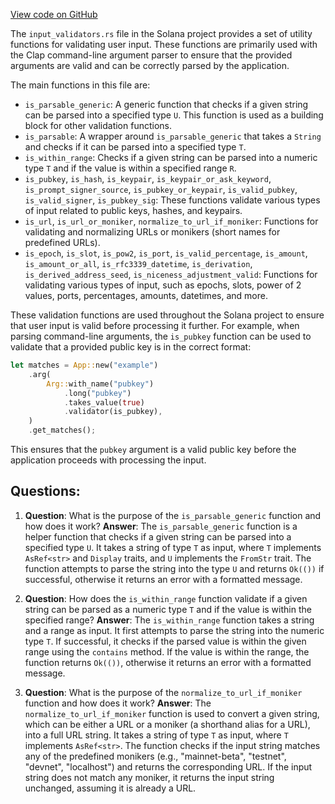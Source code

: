 [View code on GitHub](https://github.com/solana-labs/solana/blob/master/clap-utils/src/input_validators.rs)

The `input_validators.rs` file in the Solana project provides a set of utility functions for validating user input. These functions are primarily used with the Clap command-line argument parser to ensure that the provided arguments are valid and can be correctly parsed by the application.

The main functions in this file are:

- `is_parsable_generic`: A generic function that checks if a given string can be parsed into a specified type `U`. This function is used as a building block for other validation functions.
- `is_parsable`: A wrapper around `is_parsable_generic` that takes a `String` and checks if it can be parsed into a specified type `T`.
- `is_within_range`: Checks if a given string can be parsed into a numeric type `T` and if the value is within a specified range `R`.
- `is_pubkey`, `is_hash`, `is_keypair`, `is_keypair_or_ask_keyword`, `is_prompt_signer_source`, `is_pubkey_or_keypair`, `is_valid_pubkey`, `is_valid_signer`, `is_pubkey_sig`: These functions validate various types of input related to public keys, hashes, and keypairs.
- `is_url`, `is_url_or_moniker`, `normalize_to_url_if_moniker`: Functions for validating and normalizing URLs or monikers (short names for predefined URLs).
- `is_epoch`, `is_slot`, `is_pow2`, `is_port`, `is_valid_percentage`, `is_amount`, `is_amount_or_all`, `is_rfc3339_datetime`, `is_derivation`, `is_derived_address_seed`, `is_niceness_adjustment_valid`: Functions for validating various types of input, such as epochs, slots, power of 2 values, ports, percentages, amounts, datetimes, and more.

These validation functions are used throughout the Solana project to ensure that user input is valid before processing it further. For example, when parsing command-line arguments, the `is_pubkey` function can be used to validate that a provided public key is in the correct format:

```rust
let matches = App::new("example")
    .arg(
        Arg::with_name("pubkey")
            .long("pubkey")
            .takes_value(true)
            .validator(is_pubkey),
    )
    .get_matches();
```

This ensures that the `pubkey` argument is a valid public key before the application proceeds with processing the input.
## Questions: 
 1. **Question**: What is the purpose of the `is_parsable_generic` function and how does it work?
   **Answer**: The `is_parsable_generic` function is a helper function that checks if a given string can be parsed into a specified type `U`. It takes a string of type `T` as input, where `T` implements `AsRef<str>` and `Display` traits, and `U` implements the `FromStr` trait. The function attempts to parse the string into the type `U` and returns `Ok(())` if successful, otherwise it returns an error with a formatted message.

2. **Question**: How does the `is_within_range` function validate if a given string can be parsed as a numeric type `T` and if the value is within the specified range?
   **Answer**: The `is_within_range` function takes a string and a range as input. It first attempts to parse the string into the numeric type `T`. If successful, it checks if the parsed value is within the given range using the `contains` method. If the value is within the range, the function returns `Ok(())`, otherwise it returns an error with a formatted message.

3. **Question**: What is the purpose of the `normalize_to_url_if_moniker` function and how does it work?
   **Answer**: The `normalize_to_url_if_moniker` function is used to convert a given string, which can be either a URL or a moniker (a shorthand alias for a URL), into a full URL string. It takes a string of type `T` as input, where `T` implements `AsRef<str>`. The function checks if the input string matches any of the predefined monikers (e.g., "mainnet-beta", "testnet", "devnet", "localhost") and returns the corresponding URL. If the input string does not match any moniker, it returns the input string unchanged, assuming it is already a URL.